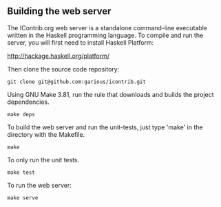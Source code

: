 Building the web server
-----------------------

The IContrib.org web server is a standalone command-line executable written in the Haskell
programming language.  To compile and run the server, you will first need to install
 Haskell Platform:

http://hackage.haskell.org/platform/


Then clone the source code repository:

    git clone git@github.com:garious/icontrib.git


Using GNU Make 3.81, run the rule that downloads and builds the project dependencies.

    make deps


To build the web server and run the unit-tests, just type 'make' in the directory with the Makefile.

    make


To only run the unit tests.

    make test


To run the web server:

    make serve

